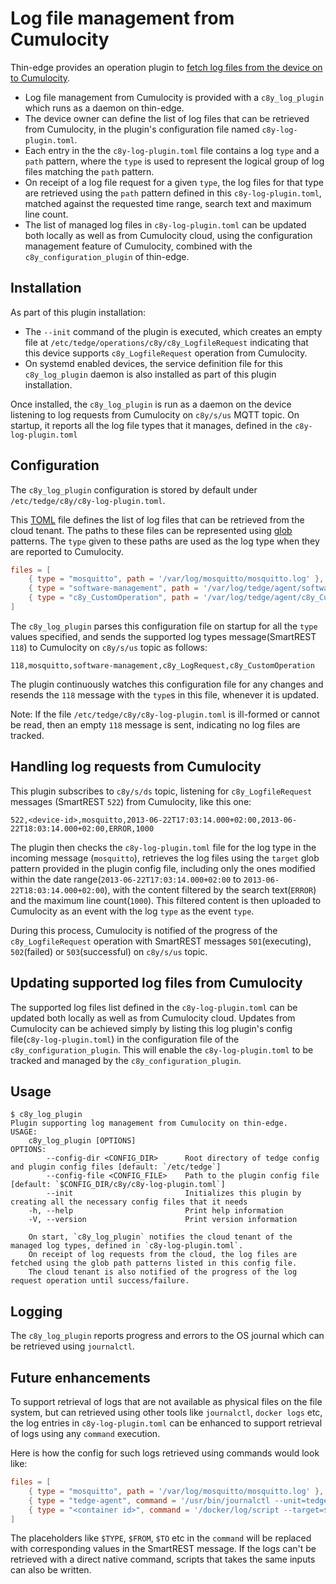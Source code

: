 # Log file management from Cumulocity

Thin-edge provides an operation plugin to [fetch log files from the device on to Cumulocity](https://cumulocity.com/guides/users-guide/device-management/#logs).

* Log file management from Cumulocity is provided with a `c8y_log_plugin` which runs as a daemon on thin-edge.
* The device owner can define the list of log files that can be retrieved from Cumulocity,
  in the plugin's configuration file named `c8y-log-plugin.toml`.
* Each entry in the the `c8y-log-plugin.toml` file contains a log `type` and a `path` pattern,
  where the `type` is used to represent the logical group of log files matching the `path` pattern.
* On receipt of a log file request for a given `type`, 
  the log files for that type are retrieved using the `path` pattern defined in this `c8y-log-plugin.toml`,
  matched against the requested time range, search text and maximum line count.
* The list of managed log files in `c8y-log-plugin.toml` can be updated both locally as well as from Cumulocity cloud,
  using the configuration management feature of Cumulocity, combined with the `c8y_configuration_plugin` of thin-edge.

## Installation

As part of this plugin installation:
* The `--init` command of the plugin is executed, which creates an empty file at `/etc/tedge/operations/c8y/c8y_LogfileRequest` indicating that this device supports `c8y_LogfileRequest` operation from Cumulocity.
* On systemd enabled devices, the service definition file for this `c8y_log_plugin` daemon is also installed as part of this plugin installation.

Once installed, the `c8y_log_plugin` is run as a daemon on the device listening to log requests from Cumulocity on `c8y/s/us` MQTT topic.
On startup, it reports all the log file types that it manages, defined in the `c8y-log-plugin.toml`

## Configuration

The `c8y_log_plugin` configuration is stored by default under `/etc/tedge/c8y/c8y-log-plugin.toml`.

This [TOML](https://toml.io/en/) file defines the list of log files that can be retrieved from the cloud tenant.
The paths to these files can be represented using [glob](https://en.wikipedia.org/wiki/Glob_(programming)) patterns.
The `type` given to these paths are used as the log type when they are reported to Cumulocity.

```toml
files = [
    { type = "mosquitto", path = '/var/log/mosquitto/mosquitto.log' },
    { type = "software-management", path = '/var/log/tedge/agent/software-*' },
    { type = "c8y_CustomOperation", path = '/var/log/tedge/agent/c8y_CustomOperation/*' }
]
```

The `c8y_log_plugin` parses this configuration file on startup for all the `type` values specified,
and sends the supported log types message(SmartREST `118`) to Cumulocity on `c8y/s/us` topic as follows:

```csv
118,mosquitto,software-management,c8y_LogRequest,c8y_CustomOperation
```

The plugin continuously watches this configuration file for any changes and resends the `118` message with the `type`s in this file,
whenever it is updated.

Note: If the file `/etc/tedge/c8y/c8y-log-plugin.toml` is ill-formed or cannot be read,
      then an empty `118` message is sent, indicating no log files are tracked.

## Handling log requests from Cumulocity

This plugin subscribes to `c8y/s/ds` topic, listening for `c8y_LogfileRequest` messages (SmartREST `522`) from Cumulocity, like this one:

```csv
522,<device-id>,mosquitto,2013-06-22T17:03:14.000+02:00,2013-06-22T18:03:14.000+02:00,ERROR,1000
```

The plugin then checks the `c8y-log-plugin.toml` file for the log type in the incoming message (`mosquitto`),
retrieves the log files using the `target` glob pattern provided in the plugin config file,
including only the ones modified within the date range(`2013-06-22T17:03:14.000+02:00` to `2013-06-22T18:03:14.000+02:00`),
with the content filtered by the search text(`ERROR`) and the maximum line count(`1000`).
This filtered content is then uploaded to Cumulocity as an event with the log `type` as the event `type`.

During this process, Cumulocity is notified of the progress of the `c8y_LogfileRequest` operation
with SmartREST messages `501`(executing), `502`(failed) or `503`(successful) on `c8y/s/us` topic.

## Updating supported log files from Cumulocity

The supported log files list defined in the `c8y-log-plugin.toml` can be updated both locally as well as from Cumulocity cloud.
Updates from Cumulocity can be achieved simply by listing this log plugin's config file(`c8y-log-plugin.toml`) 
in the configuration file of the `c8y_configuration_plugin`.
This will enable the `c8y-log-plugin.toml` to be tracked and managed by the `c8y_configuration_plugin`.

## Usage

```shell
$ c8y_log_plugin
Plugin supporting log management from Cumulocity on thin-edge.
USAGE:
    c8y_log_plugin [OPTIONS]
OPTIONS:
        --config-dir <CONFIG_DIR>      Root directory of tedge config and plugin config files [default: `/etc/tedge`]
        --config-file <CONFIG_FILE>    Path to the plugin config file [default: `$CONFIG_DIR/c8y/c8y-log-plugin.toml`]
        --init                         Initializes this plugin by creating all the necessary config files that it needs
    -h, --help                         Print help information
    -V, --version                      Print version information

    On start, `c8y_log_plugin` notifies the cloud tenant of the managed log types, defined in `c8y-log-plugin.toml`.
    On receipt of log requests from the cloud, the log files are fetched using the glob path patterns listed in this config file.
    The cloud tenant is also notified of the progress of the log request operation until success/failure.
```

## Logging

The `c8y_log_plugin` reports progress and errors to the OS journal which can be retrieved using `journalctl`.

## Future enhancements

To support retrieval of logs that are not available as physical files on the file system,
but can retrieved using other tools like `journalctl`, `docker logs` etc,
the log entries in `c8y-log-plugin.toml` can be enhanced to support retrieval of logs using any `command` execution.

Here is how the config for such logs retrieved using commands would look like:

```toml
files = [
    { type = "mosquitto", path = '/var/log/mosquitto/mosquitto.log' },
    { type = "tedge-agent", command = '/usr/bin/journalctl --unit=tedge-agent --since=$FROM --until=$TO | grep $FILTER_TEXT' },
    { type = "<container id>", command = '/docker/log/script --target=$TARGET --from=$FROM --to=$TO --filter-text=$TEXT --line-count=$COUNT' }
]
```

The placeholders like `$TYPE`, `$FROM`, `$TO` etc in the `command` will be replaced with corresponding values in the SmartREST message.
If the logs can't be retrieved with a direct native command, scripts that takes the same inputs can also be written.
